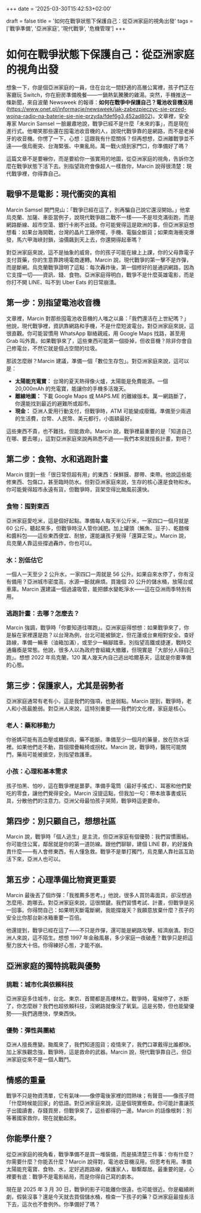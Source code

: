 +++
date = '2025-03-30T15:42:53+02:00'

draft = false
title = '如何在戰爭狀態下保護自己：從亞洲家庭的視角出發'
tags = ['戰爭準備', '亞洲家庭', '現代戰爭', '危機管理']
+++



# 如何在戰爭狀態下保護自己：從亞洲家庭的視角出發

想象一下，你是個亞洲家庭的一員，住在台北一間舒適的高層公寓裡，孩子們正在客廳玩 Switch，你在廚房準備晚餐——一鍋熱氣騰騰的雞湯。突然，手機推送一條新聞，來自波蘭 Newsweek 的報導：**如何在戰爭中保護自己？電池收音機沒用** (https://www.onet.pl/informacje/newsweek/jak-zabezpieczyc-sie-przed-wojna-radio-na-baterie-sie-nie-przyda/fdef6g3,452ad802)。文章裡，安全專家 Marcin Samsel 一臉嚴肅地說，戰爭已經不是什麼「未來的事」，而是現在進行式。他嘲笑那些還在囤電池收音機的人，說現代戰爭靠的是網路，而不是老掉牙的收音機。你愣了一下，心想：這跟我有什麼關係？但再想想，亞洲離戰爭並不遠——俄烏衝突、台海緊張、中東亂局。萬一戰火燒到家門口，你準備好了嗎？

這篇文章不是要嚇你，而是要給你一張實用的地圖，從亞洲家庭的視角，告訴你怎麼在戰爭狀態下活下去。別指望政府會像超人一樣救你，Marcin 說得很清楚：現代戰爭裡，你得靠自己。

## 戰爭不是電影：現代衝突的真相

Marcin Samsel 開門見山：「戰爭已經在這了，別再騙自己說它還沒開始。」他拿烏克蘭、加薩、車臣當例子，說現代戰爭跟二戰不一樣——不是坦克滿街跑，而是網路斷線、超市空蕩、銀行卡刷不出錢。你可能覺得這是歐洲的事，但亞洲家庭想想看：如果台海開戰，台灣的晶片工廠停擺，手機、電腦全斷貨；如果南海衝突爆發，馬六甲海峽封鎖，油價飆到天上去，你還開得起車嗎？

對亞洲家庭來說，這不是抽象的威脅。你的孩子可能在線上上課，你的父母靠電子支付買藥，你的生意靠跨境電商運轉。Marcin 說，現代戰爭的第一擊不是炸彈，而是斷網。烏克蘭戰爭證明了這點：每次轟炸後，第一個修好的是通訊網路，因為它支撐一切——資訊、錢、食物。亞洲家庭得明白，戰爭不是什麼英雄電影，而是你打不開 LINE、叫不到 Uber Eats 的日常崩潰。

## 第一步：別指望電池收音機

文章裡，Marcin 對那些囤電池收音機的人嗤之以鼻：「我們還活在上世紀嗎？」他說，現代戰爭裡，資訊靠網路和手機，不是什麼短波電台。對亞洲家庭來說，這很直觀。你可能習慣用 WhatsApp 聯絡親戚，用 Google Maps 找路，甚至用 Grab 叫外賣。如果戰爭來了，這些東西可能第一個掛掉，但收音機？除非你會自己修電台，不然它就是個占空間的垃圾。

那該怎麼辦？Marcin 建議，準備一個「數位生存包」。對亞洲家庭來說，這可以是：

*   **太陽能充電寶：** 台灣的夏天熱得像火爐，太陽能是免費能源。一個 20,000mAh 的充電寶，能讓你的手機多活幾天。
*   **離線地圖：** 下載 Google Maps 或 MAPS.ME 的離線版本。萬一網路斷了，你還能找到最近的避難所或超市。
*   **現金：** 亞洲人愛用行動支付，但戰爭時，ATM 可能變成廢鐵。準備至少兩週的生活費，台幣、人民幣、美元都行，小面額最好。

這些東西不貴，也不難找，但能救命。Marcin 說，戰爭裡最重要的是「知道自己在哪、要去哪」，這對亞洲家庭來說再熟悉不過——我們本來就擅長計畫，對吧？

## 第二步：食物、水和逃跑計畫

Marcin 提到一些「很日常但超有用」的東西：保鮮膜、膠帶、束帶。他說這些能修東西、包傷口，甚至臨時防水。但對亞洲家庭來說，生存的核心還是食物和水。你可能覺得超市永遠有貨，但戰爭時，貨架空得比颱風前還快。

### 食物：囤對東西

亞洲家庭愛吃米，這是個好起點。準備每人每天半公斤米，一家四口一個月就是 60 公斤。聽起來多，但戰爭時沒人管你減肥。加上罐頭（鮪魚、豆子）、乾麵條和醬料包——這些東西便宜、耐放，還能讓孩子覺得「還算正常」。Marcin 說，烏克蘭人靠這些撐過轟炸，你也可以。

### 水：別低估它

一個人一天至少 2 公升水，一家四口一周就是 56 公升。如果自來水停了，你有沒有備用？亞洲城市密度高，水源一斷就麻煩。買幾個 20 公升的儲水桶，放陽台或車庫。Marcin 還建議一個過濾吸管，能把髒水變乾淨水——這在亞洲雨季特別有用。

### 逃跑計畫：去哪？怎麼去？

Marcin 強調，戰爭時「你要知道往哪跑」。亞洲家庭得想想：如果戰爭來了，你是躲在家裡還是跑？以台灣為例，台北可能被鎖定，但花蓮或台東相對安全。查好路線，準備一輛車（油箱加滿），或至少一輛腳踏車。別指望高鐵或捷運，戰時交通癱瘓是常態。他說，很多人以為政府會組織大撤離，但現實是「大部分人得自己跑」。想想 2022 年烏克蘭，120 萬人幾天內自己逃出哈爾基夫，這就是你要準備的心態。

## 第三步：保護家人，尤其是弱勢者

亞洲家庭通常有老有小，這是我們的強項，也是弱點。Marcin 提到，戰爭時，老人和小孩最脆弱。對亞洲人來說，這特別重要——我們的文化裡，家庭是核心。

### 老人：藥和移動力

你爸媽可能有高血壓或糖尿病，藥不能斷。準備至少一個月的藥量，放在防水袋裡。如果他們走不動，買個摺疊輪椅或拐杖。Marcin 說，戰爭時，醫院可能關門，藥局可能被搶空，別指望救護車。

### 小孩：心理和基本需求

孩子怕黑、怕吵，這在戰爭裡是噩夢。準備手電筒（最好手搖式）、耳塞和他們愛吃的零食，讓他們覺得安全。Marcin 沒提這點，但我加一句：帶本故事書或玩具，分散他們的注意力。亞洲父母最怕孩子哭鬧，戰爭時這更要命。

## 第四步：別只顧自己，想想社區

Marcin 說，戰爭時「個人逃生」是主流，但亞洲家庭有個優勢：我們習慣團結。你可能住公寓，鄰居就是你的第一道防線。跟他們聊聊，建個 LINE 群，約好誰負責什麼——有人會修東西，有人懂急救。戰爭不是單打獨鬥，烏克蘭人靠社區互助活下來，亞洲人也可以。

## 第五步：心理準備比物資更重要

Marcin 最後丟了個炸彈：「我推薦多思考。」他說，很多人買防毒面具，卻沒想過怎麼用、跑哪去。對亞洲家庭來說，這很關鍵。我們習慣考試、計畫，但戰爭是另一回事。你得問自己：如果明天斷電斷網，我能撐幾天？我願意放棄什麼？孩子的安全比你那台新冰箱重要一百倍。

他還提到，戰爭已經在這了——不只是炸彈，還可能是網路攻擊、經濟崩潰。對亞洲人來說，這不陌生。想想 1997 年金融風暴，多少家庭一夜破產？戰爭只是把這壓力放大十倍。你得練好心態，才能不崩。

## 亞洲家庭的獨特挑戰與優勢

### 挑戰：城市化與依賴科技

亞洲家庭多住城市，台北、東京、首爾都是高樓林立。戰爭時，電梯停了，水斷了，你怎麼辦？我們也超依賴科技，沒網路就像沒了氧氣。這是劣勢，但也能變優勢——我們適應快，學東西快。

### 優勢：彈性與團結

亞洲人擅長應變。颱風來了，我們知道囤貨；疫情來了，我們口罩戴得比誰都快。加上家族觀念強，戰爭時，這是救命的武器。Marcin 說，現代戰爭靠自己，但亞洲家庭從來不是一個人戰鬥。

## 情感的重量

戰爭不只是物資清單，它有氣味——像停電後家裡的悶熱味；有聲音——像孩子問「什麼時候能回家」的低語。對亞洲家庭來說，這是個現實檢查。你可能計畫讓孩子出國讀書，存錢買房，但戰爭來了，這些都得扔一邊。Marcin 的話像根刺：別等著國家救你，現在就動起來。

## 你能學什麼？

從亞洲家庭的視角看，戰爭準備不是買一堆裝備，而是搞清楚三件事：你有什麼？你需要什麼？你能丟什麼？Marcin 說得對，電池收音機沒用，但思考有用。準備太陽能充電寶、食物、水，定好逃跑路線，保護家人，聯繫鄰居。最重要的是，心裡要有底：戰爭不是電影結局，而是你得自己寫的劇本。

現在是 2025 年 3 月 30 日，戰爭的影子可能離你很遠，也可能很近。你是繼續刷劇，假裝沒事？還是今天就去買個儲水桶，檢查一下孩子的藥？亞洲家庭最擅長活下去，這次也不會例外。你準備好了嗎？
